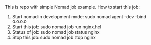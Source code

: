 This is repo with simple Nomad job example.
How to start this job:
1. Start nomad in development mode:
     sudo nomad agent -dev -bind 0.0.0.0
2. Start this job:
     sudo nomad job run nginx.hcl
3. Status of job:
     sudo nomad job status nginx
4. Stop this job:
     sudo nomad job stop nginx
